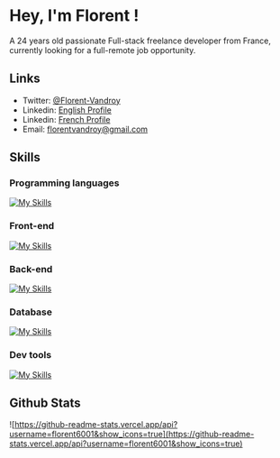 # Hey, I'm Florent !

A 24 years old passionate Full-stack freelance developer from France, currently looking for a full-remote job opportunity.

## Links

- Twitter: [@Florent-Vandroy](https://twitter.com/Florent_Vandroy)
- Linkedin: [English Profile](https://www.linkedin.com/in/florent-vandroy/?locale=en_US)
- Linkedin: [French Profile](https://www.linkedin.com/in/florent-vandroy)
- Email: [florentvandroy@gmail.com](mailto:florentvandroy@gmail.com)

## Skills

### Programming languages

[![My Skills](https://skillicons.dev/icons?i=html,css,js,php,ruby,ts,md&perline=5)](https://skillicons.dev)

### Front-end

[![My Skills](https://skillicons.dev/icons?i=bootstrap,tailwind,sass,gatsby,react,nextjs&perline=5)](https://skillicons.dev)

### Back-end

[![My Skills](https://skillicons.dev/icons?i=laravel,symfony,rails&perline=5)](https://skillicons.dev)

### Database

[![My Skills](https://skillicons.dev/icons?i=mysql,postgres,sqlite,mongodb&perline=5)](https://skillicons.dev)


### Dev tools

[![My Skills](https://skillicons.dev/icons?i=figma,git,github,gitlab,heroku,linux,neovim,vscode,postman,wordpress&perline=5)](https://skillicons.dev)


## Github Stats

![https://github-readme-stats.vercel.app/api?username=florent6001&show_icons=true](https://github-readme-stats.vercel.app/api?username=florent6001&show_icons=true)
